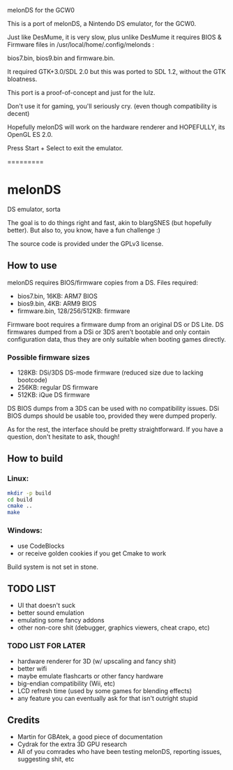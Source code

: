 melonDS for the GCW0

This is a port of melonDS, a Nintendo DS emulator, for the GCW0.

Just like DesMume, it is very slow, plus unlike DesMume it requires BIOS & Firmware files in /usr/local/home/.config/melonds :

bios7.bin, bios9.bin and firmware.bin.

It required GTK+3.0/SDL 2.0 but this was ported to SDL 1.2, without the GTK bloatness.

This port is a proof-of-concept and just for the lulz.

Don't use it for gaming, you'll seriously cry. (even though compatibility is decent)

Hopefully melonDS will work on the hardware renderer and HOPEFULLY, its OpenGL ES 2.0.

Press Start + Select to exit the emulator.

=========


# melonDS

DS emulator, sorta

The goal is to do things right and fast, akin to blargSNES (but hopefully better). But also to, you know, have a fun challenge :)

The source code is provided under the GPLv3 license.

## How to use

melonDS requires BIOS/firmware copies from a DS. Files required:
 * bios7.bin, 16KB: ARM7 BIOS
 * bios9.bin, 4KB: ARM9 BIOS
 * firmware.bin, 128/256/512KB: firmware
 
Firmware boot requires a firmware dump from an original DS or DS Lite.
DS firmwares dumped from a DSi or 3DS aren't bootable and only contain configuration data, thus they are only suitable when booting games directly.

### Possible firmware sizes

 * 128KB: DSi/3DS DS-mode firmware (reduced size due to lacking bootcode)
 * 256KB: regular DS firmware
 * 512KB: iQue DS firmware

DS BIOS dumps from a 3DS can be used with no compatibility issues. DSi BIOS dumps should be usable too, provided they were dumped properly.

As for the rest, the interface should be pretty straightforward. If you have a question, don't hesitate to ask, though!

## How to build

### Linux:

```sh
mkdir -p build
cd build
cmake ..
make
```

### Windows:

 * use CodeBlocks
 * or receive golden cookies if you get Cmake to work

Build system is not set in stone.

## TODO LIST

 * UI that doesn't suck
 * better sound emulation
 * emulating some fancy addons
 * other non-core shit (debugger, graphics viewers, cheat crapo, etc)
 
### TODO LIST FOR LATER

 * hardware renderer for 3D (w/ upscaling and fancy shit)
 * better wifi
 * maybe emulate flashcarts or other fancy hardware
 * big-endian compatibility (Wii, etc)
 * LCD refresh time (used by some games for blending effects)
 * any feature you can eventually ask for that isn't outright stupid
 
## Credits

 * Martin for GBAtek, a good piece of documentation
 * Cydrak for the extra 3D GPU research
 * All of you comrades who have been testing melonDS, reporting issues, suggesting shit, etc
